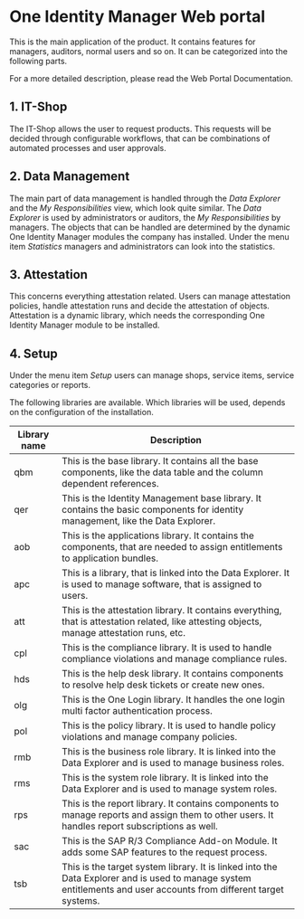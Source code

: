 # One Identity Manager Web portal

This is the main application of the product. It contains features for managers, auditors, normal users and so on. It can be categorized into the following parts. 

For a more detailed description, please read the Web Portal Documentation.

## 1. IT-Shop
The IT-Shop allows the user to request products. This requests will be decided through configurable workflows, that can be combinations of automated processes and user approvals.

## 2. Data Management
The main part of data management is handled through the _Data Explorer_ and the _My Responsibilities_ view, which look quite similar. The _Data Explorer_ is used by administrators or auditors, the _My Responsibilities_ by managers. The objects that can be handled are determined by the dynamic One Identity Manager modules the company has installed. 
Under the menu item _Statistics_ managers and administrators can look into the statistics. 

## 3. Attestation
This concerns everything attestation related. Users can manage attestation policies, handle attestation runs and decide the attestation of objects. Attestation is a dynamic library, which needs the corresponding One Identity Manager module to be installed.

## 4. Setup
Under the menu item _Setup_ users can manage shops, service items, service categories or reports.

The following libraries are available. Which libraries will be used, depends on the configuration of the installation.

|Library name | Description|
|---|---|
| qbm | This is the base library. It contains all the base components, like the data table and the column dependent references. |
| qer | This is the Identity Management base library. It contains the basic components for identity management, like the Data Explorer.|
| aob | This is the applications library. It contains the components, that are needed to assign entitlements to application bundles. |
| apc | This is a library, that is linked into the Data Explorer. It is used to manage software, that is assigned to users.|
| att | This is the attestation library. It contains everything, that is attestation related, like attesting objects, manage attestation runs, etc.|
| cpl | This is the compliance library. It is used to handle compliance violations and manage compliance rules. |
| hds | This is the help desk library. It contains components to resolve help desk tickets or create new ones.|
| olg | This is the One Login library. It handles the one login multi factor authentication process.|
| pol | This is the policy library. It is used to handle policy violations and manage company policies.|
| rmb | This is the business role library. It is linked into the Data Explorer and is used to manage business roles. |
| rms | This is the system role library. It is linked into the Data Explorer and is used to manage system roles.|
| rps | This is the report library. It contains components to manage reports and assign them to other users. It handles report subscriptions as well.|
| sac | This is the SAP R/3 Compliance Add-on Module. It adds some SAP features to the request process. |
| tsb | This is the target system library. It is linked into the Data Explorer and is used to manage system entitlements and user accounts from different target systems. |
